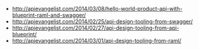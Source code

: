 * http://apievangelist.com/2014/03/08/hello-world-product-api-with-blueprint-raml-and-swagger/
* http://apievangelist.com/2014/02/25/api-design-tooling-from-swagger/
* http://apievangelist.com/2014/02/27/api-design-tooling-from-api-blueprint/
* http://apievangelist.com/2014/03/01/api-design-tooling-from-raml/
